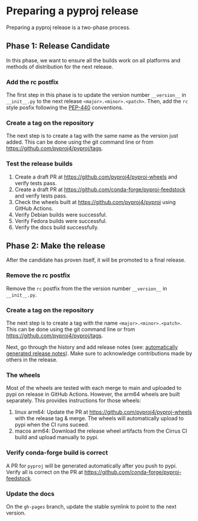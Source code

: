 # Preparing a pyproj release

Preparing a pyproj release is a two-phase process.

## Phase 1: Release Candidate

In this phase, we want to ensure all the builds work on all platforms and methods
of distribution for the next release.

### Add the rc postfix

The first step in this phase is to update the version number `__version__` in `__init__.py`
to the next release `<major>.<minor>.<patch>`. Then, add the `rc` style posfix following the [PEP-440](https://www.python.org/dev/peps/pep-0440/#pre-releases) conventions.

### Create a tag on the repository

The next step is to create a tag with the same name as the version just added. This can be done using the git command line or from https://github.com/pyproj4/pyproj/tags.

### Test the release builds

1. Create a draft PR at https://github.com/pyproj4/pyproj-wheels and verify tests pass.
2. Create a draft PR at https://github.com/conda-forge/pyproj-feedstock and verify tests pass.
3. Check the wheels built at https://github.com/pyproj4/pyproj using GitHub Actions.
4. Verify Debian builds were successful.
4. Verify Fedora builds were successful.
5. Verify the docs build successfully.

## Phase 2: Make the release

After the candidate has proven itself, it will be promoted to a final release.

### Remove the rc postfix

Remove the `rc` postfix from the the version number `__version__` in `__init__.py`.

### Create a tag on the repository

The next step is to create a tag with the name `<major>.<minor>.<patch>`. This can be done using the git command line or from https://github.com/pyproj4/pyproj/tags.

Next, go through the history and add release notes (see: [automatically generated release notes](https://docs.github.com/en/repositories/releasing-projects-on-github/automatically-generated-release-notes)). Make sure to acknowledge contributions made by others in the release.

### The wheels

Most of the wheels are tested with each merge to main and uploaded to pypi on release in GitHub Actions. However, the arm64 wheels are built separately. This provides instructions for those wheels:

1. linux arm64: Update the PR at https://github.com/pyproj4/pyproj-wheels with the release tag & merge. The wheels will automatically upload to pypi when the CI runs suceed.
2. macos arm64: Download the release wheel artifacts from the Cirrus CI build and upload manually to pypi.

### Verify conda-forge build is correct

A PR for `pyproj` will be generated automatically after you push to pypi.
Verify all is correct on the PR at https://github.com/conda-forge/pyproj-feedstock.

### Update the docs

On the `gh-pages` branch, update the stable symlink to point to the next version.
